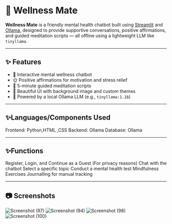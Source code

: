 # 🌿 Wellness Mate

**Wellness Mate** is a friendly mental health chatbot built using [Streamlit](https://streamlit.io/) and [Ollama](https://ollama.com/), designed to provide supportive conversations, positive affirmations, and guided meditation scripts — all offline using a lightweight LLM like `tinyllama`.

---

## ✨ Features

- 💬 Interactive mental wellness chatbot
- 🌞 Positive affirmations for motivation and stress relief
- 🧘 5-minute guided meditation scripts
- 🎨 Beautiful UI with background image and custom themes
- 🧠 Powered by a local Ollama LLM (e.g., `tinyllama:1.1b`)

---
 ## ✨Languages/Components Used
Frontend: Python,HTML ,CSS
Backend: Ollama 
Database: Ollama

---

## ✨Functions
Register, Login, and Continue as a Guest (For privacy reasons)
Chat with the chatbot
Select a specific topic
Conduct a mental health test
Mindfulness Exercises
Journalling for manual tracking

---

📷 Screenshots
---------------------------------------------------------------------------------------------------
![Screenshot (97)](https://github.com/user-attachments/assets/02f26b95-a1a0-4c46-aba4-f82f0ff44cab)
![Screenshot (94)](https://github.com/user-attachments/assets/4fbb2ebd-7cf6-4045-a0e2-d2d31afd0c9d)
![Screenshot (98)](https://github.com/user-attachments/assets/7fd88c72-ea59-4b84-aa5d-02e7c531241c)
![Screenshot (100)](https://github.com/user-attachments/assets/058251df-9006-45f9-b111-80c0518859c7)
